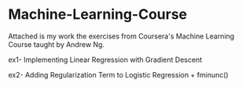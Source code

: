 # Machine-Learning-Course
Attached is my work the exercises from Coursera's Machine Learning Course taught by Andrew Ng. 


  ex1- Implementing Linear Regression with Gradient Descent

  ex2- Adding Regularization Term to Logistic Regression + fminunc()
